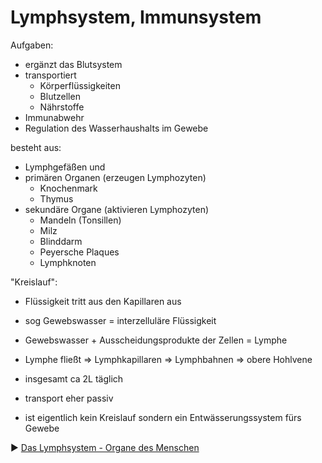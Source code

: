 # Lymphsystem, Immunsystem
Aufgaben:
+ ergänzt das Blutsystem
+ transportiert
  + Körperflüssigkeiten
  + Blutzellen
  + Nährstoffe
+ Immunabwehr
+ Regulation des Wasserhaushalts im Gewebe

besteht aus:
+ Lymphgefäßen und
+ primären Organen (erzeugen Lymphozyten)
  + Knochenmark
  + Thymus
+ sekundäre Organe (aktivieren Lymphozyten)
  + Mandeln (Tonsillen)
  + Milz
  + Blinddarm  
  + Peyersche Plaques
  + Lymphknoten

"Kreislauf":
+ Flüssigkeit tritt aus den Kapillaren aus
+ sog Gewebswasser = interzelluläre Flüssigkeit
+ Gewebswasser + Ausscheidungsprodukte der Zellen = Lymphe
+ Lymphe fließt => Lymphkapillaren => Lymphbahnen => obere Hohlvene

+ insgesamt ca 2L täglich
+ transport eher passiv
+ ist eigentlich kein Kreislauf sondern ein Entwässerungssystem fürs Gewebe

:arrow_forward: [Das Lymphsystem - Organe des Menschen](https://www.youtube.com/watch?v=ClUOcvgAOnY)
